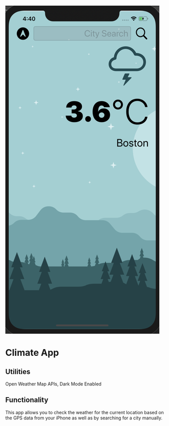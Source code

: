 ![AppImage](climaImageView.png)

#  Climate App

## Utilities

Open Weather Map APIs, Dark Mode Enabled

## Functionality

This app allows you to check the weather for the current location based on the GPS data from your iPhone as well as by searching for a city manually. 
